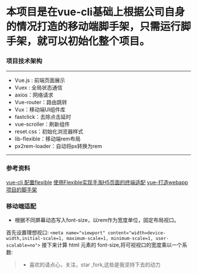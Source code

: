 # 本项目是在vue-cli基础上根据公司自身的情况打造的移动端脚手架，只需运行脚手架，就可以初始化整个项目。

### 项目技术架构
***
*   Vue.js : 前端页面展示
*   Vuex : 全局状态通信
*   axios：网络请求
*   Vue-router：路由跳转
*   Vux：移动端UI组件库
*   fastclick：去除点击延时
*   vue-scroller：刷新组件
*   reset.css：初始化浏览器样式
*   lib-flexible：移动端rem布局
*   px2rem-loader：自动将px转换为rem
***
### 参考资料

[vue-cli 配置flexible](https://segmentfault.com/a/1190000011883121#articleHeader2)
[使用Flexible实现手淘H5页面的终端适配](https://www.w3cplus.com/mobile/lib-flexible-for-html5-layout.html)
[vue-打造webapp项目的脚手架](https://www.jianshu.com/p/00b2bd13b075)

### 移动端适配

*    根据不同屏幕动态写入font-size，以rem作为宽度单位，固定布局视口。

首先设置理想视口:
`<meta name="viewport" content="width=device-width,initial-scale=1, maximum-scale=1, minimum-scale=1, user-scalable=no">`
接下来计算 html 元素的 font-size,将可视视口的宽度乘以一个系数:

>  * 喜欢的请点心，关注，star ,fork,这些是我坚持下去的动力
